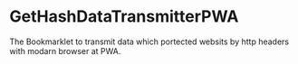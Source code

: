 # GetHashDataTransmitterPWA
The Bookmarklet to transmit data which portected websits by http headers with modarn browser at PWA.
